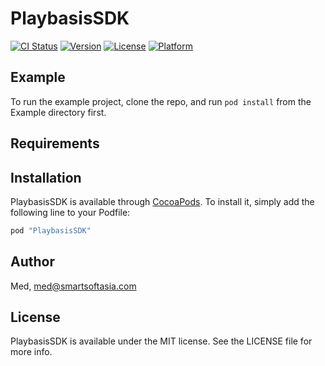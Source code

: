 # PlaybasisSDK

[![CI Status](http://img.shields.io/travis/Med/PlaybasisSDK.svg?style=flat)](https://travis-ci.org/Med/PlaybasisSDK)
[![Version](https://img.shields.io/cocoapods/v/PlaybasisSDK.svg?style=flat)](http://cocoapods.org/pods/PlaybasisSDK)
[![License](https://img.shields.io/cocoapods/l/PlaybasisSDK.svg?style=flat)](http://cocoapods.org/pods/PlaybasisSDK)
[![Platform](https://img.shields.io/cocoapods/p/PlaybasisSDK.svg?style=flat)](http://cocoapods.org/pods/PlaybasisSDK)

## Example

To run the example project, clone the repo, and run `pod install` from the Example directory first.

## Requirements

## Installation

PlaybasisSDK is available through [CocoaPods](http://cocoapods.org). To install
it, simply add the following line to your Podfile:

```ruby
pod "PlaybasisSDK"
```

## Author

Med, med@smartsoftasia.com

## License

PlaybasisSDK is available under the MIT license. See the LICENSE file for more info.
